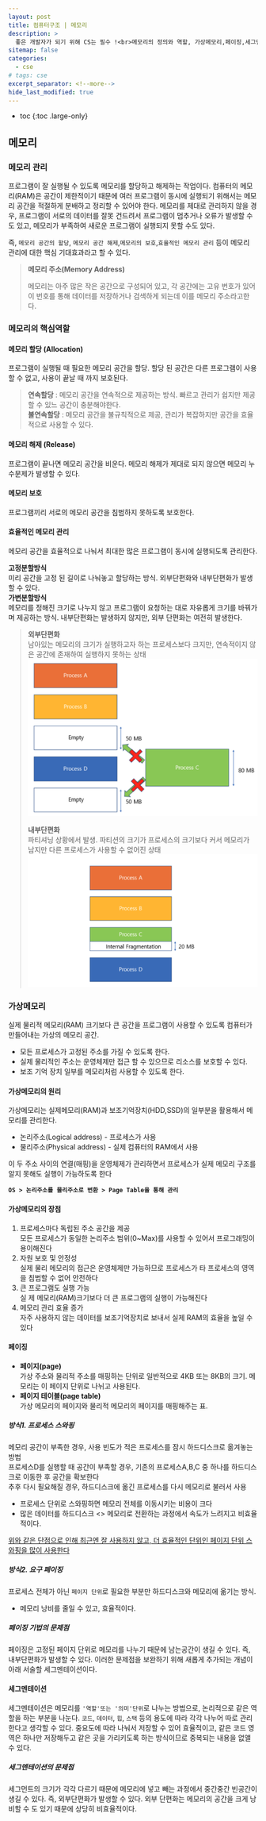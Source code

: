 ```yaml
---
layout: post
title: 컴퓨터구조 | 메모리
description: >
  좋은 개발자가 되기 위해 CS는 필수 !<br>메모리의 정의와 역할, 가상메모리,페이징,세그멘테이션등의 개념을 정리
sitemap: false
categories: 
  - cse 
# tags: cse
excerpt_separator: <!--more-->
hide_last_modified: true
---
```

* toc
{:toc .large-only}
<!--more-->

## 메모리

### 메모리 관리 

프로그램이 잘 실행될 수 있도록 메모리를 할당하고 해제하는 작업이다. 컴퓨터의 메모리(RAM)은 공간이 제한적이기 때문에 여러 프로그램이 동시에 실행되기 위해서는 메모리 공간을 적절하게 분배하고 정리할 수 있어야 한다. 메모리를 제대로 관리하지 않을 경우, 프로그램이 서로의 데이터를 잘못 건드려서 프로그램이 멈추거나 오류가 발생할 수도 있고, 메모리가 부족하여 새로운 프로그램이 실행되지 못할 수도 있다.

즉, `메모리 공간의 할당`, `메모리 공간 해제`,`메모리의 보호`,`효율적인 메모리 관리` 등이 메모리 관리에 대한 핵심 기대효과라고 할 수 있다.

> **메모리 주소(Memory Address)**
>
> 메모리는 아주 많은 작은 공간으로 구성되어 있고, 각 공간에는 고유 번호가 있어 이 번호를 통해 데이터를 저장하거나 검색하게 되는데 이를 메모리 주소라고한다.

### 메모리의 핵심역할

#### 메모리 할당 (Allocation)

프로그램이 실행될 때 필요한 메모리 공간을 할당. 할당 된 공간은 다른 프로그램이 사용할 수 없고, 사용이 끝날 때 까지 보호된다.<br>

> **연속할당** : 메모리 공간을 연속적으로 제공하는 방식. 빠르고 관리가 쉽지만 제공할 수 있느 공간이 충분해야한다.<br>**불연속할당** : 메모리 공간을 불규칙적으로 제공, 관리가 복잡하지만 공간을 효율적으로 사용할 수 있다.<br>

#### 메모리 해제 (Release)

프로그램이 끝나면 메모리 공간을 비운다. 메모리 해제가 제대로 되지 않으면 메모리 누수문제가 발생할 수 있다.

#### 메모리 보호 

프로그램끼리 서로의 메모리 공간을 침범하지 못하도록 보호한다.

#### 효율적인 메모리 관리

메모리 공간을 효율적으로 나눠서 최대한 많은 프로그램이 동시에 실행되도록 관리한다.

**고정분할방식** <br>미리 공간을 고정 된 길이로 나눠놓고 할당하는 방식. 외부단편화와 내부단편화가 발생할 수 있다.<br>**가변분할방식** <br> 메모리를 정해진 크기로 나누지 않고 프로그램이 요청하는 대로 자유롭게 크기를 바꿔가며 제공하는 방식. 내부단편화는 발생하지 않지만, 외부 단편화는 여전히 발생한다.

>**외부단편화**<br>남아있는 메모리의 크기가 실행하고자 하는 프로세스보다 크지만, 연속적이지 않은 공간에 존재하여 실행하지 못하는 상태<br>![image-20250320112907088](../../images/2025-03-19-cse-4메모리/image-20250320112907088.png)
>
>**내부단편화**<br>파티셔닝 상황에서 발생. 파티션의 크기가 프로세스의 크기보다 커서 메모리가 남지만 다른 프로세스가 사용할 수 없어진 상태<br>![image-20250320114001858](../../images/2025-03-19-cse-4메모리/image-20250320114001858.png)

### 가상메모리

실제 물리적 메모리(RAM) 크기보다 큰 공간을 프로그램이 사용할 수 있도록 컴퓨터가 만들어내는 가상의 메모리 공간.  

- 모든 프로세스가 고정된 주소를 가질 수 있도록 한다.
- 실제 물리적인 주소는 운영체제만 접근 할 수 있으므로 리소스를 보호할 수 있다.
- 보조 기억 장치 일부를 메모리처럼 사용할 수 있도록 한다.

#### 가상메모리의 원리

가상메모리는 실제메모리(RAM)과 보조기억장치(HDD,SSD)의 일부분을 활용해서 메모리를 관리한다.

- 논리주소(Logical address) - 프로세스가 사용
- 물리주소(Physical address) - 실제 컴퓨터의 RAM에서 사용 

이 두 주소 사이의 연결(매핑)을 운영체제가 관리하면서 프로세스가 실제 메모리 구조를 알지 못해도 실행이 가능하도록 한다

**`OS > 논리주소를 물리주소로 변환 > Page Table을 통해 관리`**

#### 가상메모리의 장점

1. 프로세스마다 독립된 주소 공간을 제공<br>모든 프로세스가 동일한 논리주소 범위(0~Max)를 사용할 수 있어서 프로그래밍이 용이해진다
2. 자원 보호 및 안정성<br>실제 물리 메모리의 접근은 운영체제만 가능하므로 프로세스가 타 프로세스의 영역을 침범할 수 없어 안전하다
3. 큰 프로그램도 실행 가능<br>실 제 메모리(RAM)크기보다 더 큰 프로그램의 실행이 가능해진다
4. 메모리 관리 효율 증가<br>자주 사용하지 않는 데이터를 보조기억장치로 보내서 실제 RAM의 효율을 높일 수 있다

#### 페이징

* **페이지(page)**<br>가상 주소와 물리적 주소를 매핑하는 단위로 일반적으로 4KB 또는 8KB의 크기. 메모리는 이 페이지 단위로 나뉘고 사용된다.
* **페이지 테이블(page table)**<br>가상 메모리의 페이지와 물리적 메모리의 페이지를 매핑해주는 표.

##### 방식1. 프로세스 스와핑

메모리 공간이 부족한 경우, 사용 빈도가 적은 프로세스를 잠시 하드디스크로 옮겨놓는 방법<br>프로세스D를 실행할 때 공간이 부족할 경우, 기존의 프로세스A,B,C 중 하나를 하드디스크로 이동한 후 공간을 확보한다<br>추후 다시 필요해질 경우, 하드디스크에 옮긴 프로세스를 다시 메모리로 불러서 사용

- 프로세스 단위로 스와핑하면 메모리 전체를 이동시키는 비용이 크다
- 많은 데이터를 하드디스크 <> 메모리로 전환하는 과정에서 속도가 느려지고 비효율적이다.

<u>위와 같은 단점으로 인해 최근엔 잘 사용하지 않고, 더 효율적인 단위인 페이지 단위 스와핑을 많이 사용한다</u>

##### 방식2. 요구 페이징

프로세스 전체가 아닌 `페이지 단위`로 필요한 부분만 하드디스크와 메모리에 옮기는 방식.

- 메모리 낭비를 줄일 수 있고, 효율적이다.

##### 페이징 기법의 문제점

페이징은 고정된 페이지 단위로 메모리를 나누기 때문에 남는공간이 생길 수 있다. 즉, 내부단편화가 발생할 수 있다. 이러한 문제점을 보완하기 위해 새롭게 추가되는 개념이 아래 서술할 세그멘테이션이다.

#### 세그멘테이션

세그멘테이션은 메모리를 `'역할'또는 '의미'단위`로 나누는 방법으로, 논리적으로 같은 역할을 하는 부분을 나눈다. `코드`, `데이터`, `힙`, `스택` 등의 용도에 따라 각각  나누어 따로 관리한다고 생각할 수 있다. 중요도에 따라 나눠서 저장할 수 있어 효율적이고, 같은 코드 영역은 하나만 저장해두고 같은 곳을 가리키도록 하는 방식이므로 중복되는 내용을 없앨 수 있다. 

##### 세그멘테이션의 문제점

세그먼트의 크기가 각각 다르기 때문에 메모리에 넣고 빼는 과정에서 중간중간 빈공간이 생길 수 있다. 즉, 외부단편화가 발생할 수 있다. 외부 단편화는 메모리의 공간을 크게 낭비할 수 도 있기 때문에 상당히 비효율적이다.

